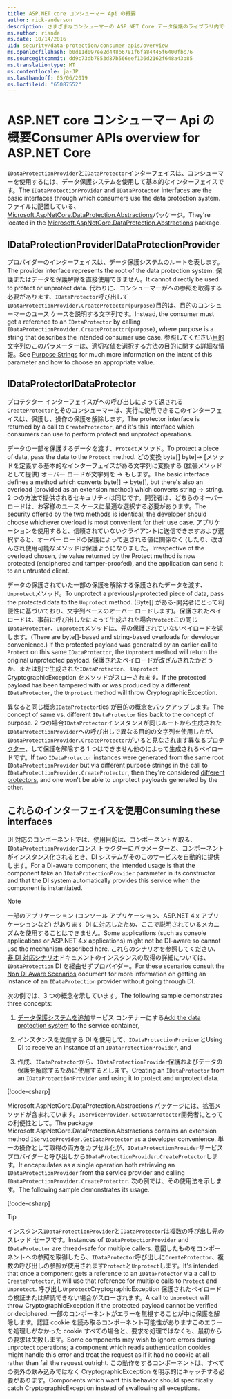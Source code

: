 ```yaml
---
title: ASP.NET core コンシューマー Api の概要
author: rick-anderson
description: さまざまなコンシューマーの ASP.NET Core データ保護のライブラリ内で使用可能な Api の概要が表示されます。
ms.author: riande
ms.date: 10/14/2016
uid: security/data-protection/consumer-apis/overview
ms.openlocfilehash: b0d11d097ee2d448b6781f6fa84445f6400fbc76
ms.sourcegitcommit: dd9c73db7853d87b566eef136d2162f648a43b85
ms.translationtype: MT
ms.contentlocale: ja-JP
ms.lasthandoff: 05/06/2019
ms.locfileid: "65087552"
---
```

# <a name="consumer-apis-overview-for-aspnet-core"></a><span data-ttu-id="4e1cc-103">ASP.NET core コンシューマー Api の概要</span><span class="sxs-lookup"><span data-stu-id="4e1cc-103">Consumer APIs overview for ASP.NET Core</span></span>

<span data-ttu-id="4e1cc-104">`IDataProtectionProvider`と`IDataProtector`インターフェイスは、コンシューマーを使用するには、データ保護システムを使用して基本的なインターフェイスです。</span><span class="sxs-lookup"><span data-stu-id="4e1cc-104">The `IDataProtectionProvider` and `IDataProtector` interfaces are the basic interfaces through which consumers use the data protection system.</span></span> <span data-ttu-id="4e1cc-105">ファイルに配置している、 [Microsoft.AspNetCore.DataProtection.Abstractions](https://www.nuget.org/packages/Microsoft.AspNetCore.DataProtection.Abstractions/)パッケージ。</span><span class="sxs-lookup"><span data-stu-id="4e1cc-105">They're located in the [Microsoft.AspNetCore.DataProtection.Abstractions](https://www.nuget.org/packages/Microsoft.AspNetCore.DataProtection.Abstractions/) package.</span></span>

## <a name="idataprotectionprovider"></a><span data-ttu-id="4e1cc-106">IDataProtectionProvider</span><span class="sxs-lookup"><span data-stu-id="4e1cc-106">IDataProtectionProvider</span></span>

<span data-ttu-id="4e1cc-107">プロバイダーのインターフェイスは、データ保護システムのルートを表します。</span><span class="sxs-lookup"><span data-stu-id="4e1cc-107">The provider interface represents the root of the data protection system.</span></span> <span data-ttu-id="4e1cc-108">保護またはデータを保護解除を直接使用できません。</span><span class="sxs-lookup"><span data-stu-id="4e1cc-108">It cannot directly be used to protect or unprotect data.</span></span> <span data-ttu-id="4e1cc-109">代わりに、コンシューマーがへの参照を取得する必要があります、`IDataProtector`呼び出して`IDataProtectionProvider.CreateProtector(purpose)`目的は、目的のコンシューマーのユース ケースを説明する文字列です。</span><span class="sxs-lookup"><span data-stu-id="4e1cc-109">Instead, the consumer must get a reference to an `IDataProtector` by calling `IDataProtectionProvider.CreateProtector(purpose)`, where purpose is a string that describes the intended consumer use case.</span></span> <span data-ttu-id="4e1cc-110">参照してください[目的文字列](xref:security/data-protection/consumer-apis/purpose-strings)のこのパラメーターは、適切な値を選択する方法の目的に関する詳細な情報。</span><span class="sxs-lookup"><span data-stu-id="4e1cc-110">See [Purpose Strings](xref:security/data-protection/consumer-apis/purpose-strings) for much more information on the intent of this parameter and how to choose an appropriate value.</span></span>

## <a name="idataprotector"></a><span data-ttu-id="4e1cc-111">IDataProtector</span><span class="sxs-lookup"><span data-stu-id="4e1cc-111">IDataProtector</span></span>

<span data-ttu-id="4e1cc-112">プロテクター インターフェイスがへの呼び出しによって返される`CreateProtector`とそのコンシューマーは、実行に使用できるこのインターフェイスは、保護し、操作の保護を解除します。</span><span class="sxs-lookup"><span data-stu-id="4e1cc-112">The protector interface is returned by a call to `CreateProtector`, and it's this interface which consumers can use to perform protect and unprotect operations.</span></span>

<span data-ttu-id="4e1cc-113">データの一部を保護するデータを渡す、`Protect`メソッド。</span><span class="sxs-lookup"><span data-stu-id="4e1cc-113">To protect a piece of data, pass the data to the `Protect` method.</span></span> <span data-ttu-id="4e1cc-114">どの変換 byte[] byte]-> [メソッドを定義する基本的なインターフェイスがある文字列に変換する (拡張メソッドとして提供) オーバー ロードが文字列を -> もします。</span><span class="sxs-lookup"><span data-stu-id="4e1cc-114">The basic interface defines a method which converts byte[] -> byte[], but there's also an overload (provided as an extension method) which converts string -> string.</span></span> <span data-ttu-id="4e1cc-115">2 つの方法で提供されるセキュリティは同じです。開発者は、どちらのオーバー ロードは、お客様のユース ケースに最適な選択する必要があります。</span><span class="sxs-lookup"><span data-stu-id="4e1cc-115">The security offered by the two methods is identical; the developer should choose whichever overload is most convenient for their use case.</span></span> <span data-ttu-id="4e1cc-116">アプリケーションを使用すると、信頼されていないクライアントに送信できますおよび選択すると、オーバー ロードの保護によって返される値に関係なく (したり、改ざんされ使用可能なメソッドは保護ようになりました。</span><span class="sxs-lookup"><span data-stu-id="4e1cc-116">Irrespective of the overload chosen, the value returned by the Protect method is now protected (enciphered and tamper-proofed), and the application can send it to an untrusted client.</span></span>

<span data-ttu-id="4e1cc-117">データの保護されていた一部の保護を解除する保護されたデータを渡す、`Unprotect`メソッド。</span><span class="sxs-lookup"><span data-stu-id="4e1cc-117">To unprotect a previously-protected piece of data, pass the protected data to the `Unprotect` method.</span></span> <span data-ttu-id="4e1cc-118">(Byte[] がある-開発者にとって利便性に基づいており、文字列ベースのオーバー ロードします)。保護されたペイロードは、事前に呼び出したによって生成された場合`Protect`この同じ`IDataProtector`、`Unprotect`メソッドは、元の保護されていないペイロードを返します。</span><span class="sxs-lookup"><span data-stu-id="4e1cc-118">(There are byte[]-based and string-based overloads for developer convenience.) If the protected payload was generated by an earlier call to `Protect` on this same `IDataProtector`, the `Unprotect` method will return the original unprotected payload.</span></span> <span data-ttu-id="4e1cc-119">保護されたペイロードが改ざんされたかどうか、または別で生成された`IDataProtector`、 `Unprotect` CryptographicException をメソッドがスローされます。</span><span class="sxs-lookup"><span data-stu-id="4e1cc-119">If the protected payload has been tampered with or was produced by a different `IDataProtector`, the `Unprotect` method will throw CryptographicException.</span></span>

<span data-ttu-id="4e1cc-120">異なると同じ概念`IDataProtector`ties が目的の概念をバックアップします。</span><span class="sxs-lookup"><span data-stu-id="4e1cc-120">The concept of same vs. different `IDataProtector` ties back to the concept of purpose.</span></span> <span data-ttu-id="4e1cc-121">2 つの場合`IDataProtector`インスタンスが同じルートから生成された`IDataProtectionProvider`への呼び出しで異なる目的の文字列を使用したが、`IDataProtectionProvider.CreateProtector`がいると見なされます[異なるプロテクター](xref:security/data-protection/consumer-apis/purpose-strings)、して保護を解除する 1 つはできません他のによって生成されるペイロードです。</span><span class="sxs-lookup"><span data-stu-id="4e1cc-121">If two `IDataProtector` instances were generated from the same root `IDataProtectionProvider` but via different purpose strings in the call to `IDataProtectionProvider.CreateProtector`, then they're considered [different protectors](xref:security/data-protection/consumer-apis/purpose-strings), and one won't be able to unprotect payloads generated by the other.</span></span>

## <a name="consuming-these-interfaces"></a><span data-ttu-id="4e1cc-122">これらのインターフェイスを使用</span><span class="sxs-lookup"><span data-stu-id="4e1cc-122">Consuming these interfaces</span></span>

<span data-ttu-id="4e1cc-123">DI 対応のコンポーネントでは、使用目的は、コンポーネントが取る、`IDataProtectionProvider`コンス トラクターにパラメーターと、コンポーネントがインスタンス化されるとき、DI システムがそのこのサービスを自動的に提供します。</span><span class="sxs-lookup"><span data-stu-id="4e1cc-123">For a DI-aware component, the intended usage is that the component take an `IDataProtectionProvider` parameter in its constructor and that the DI system automatically provides this service when the component is instantiated.</span></span>

> [!NOTE]
> <span data-ttu-id="4e1cc-124">一部のアプリケーション (コンソール アプリケーション、ASP.NET 4.x アプリケーションなど) があります DI に対応したため、ここで説明されているメカニズムを使用することはできません。</span><span class="sxs-lookup"><span data-stu-id="4e1cc-124">Some applications (such as console applications or ASP.NET 4.x applications) might not be DI-aware so cannot use the mechanism described here.</span></span> <span data-ttu-id="4e1cc-125">これらのシナリオを参照してください、[非 DI 対応シナリオ](xref:security/data-protection/configuration/non-di-scenarios)ドキュメントのインスタンスの取得の詳細については、 `IDataProtection` DI を経由せずプロバイダー。</span><span class="sxs-lookup"><span data-stu-id="4e1cc-125">For these scenarios consult the [Non DI Aware Scenarios](xref:security/data-protection/configuration/non-di-scenarios) document for more information on getting an instance of an `IDataProtection` provider without going through DI.</span></span>

<span data-ttu-id="4e1cc-126">次の例では、3 つの概念を示しています。</span><span class="sxs-lookup"><span data-stu-id="4e1cc-126">The following sample demonstrates three concepts:</span></span>

1. <span data-ttu-id="4e1cc-127">[データ保護システムを追加](xref:security/data-protection/configuration/overview)サービス コンテナーにする</span><span class="sxs-lookup"><span data-stu-id="4e1cc-127">[Add the data protection system](xref:security/data-protection/configuration/overview) to the service container,</span></span>

2. <span data-ttu-id="4e1cc-128">インスタンスを受信する DI を使用して、`IDataProtectionProvider`と</span><span class="sxs-lookup"><span data-stu-id="4e1cc-128">Using DI to receive an instance of an `IDataProtectionProvider`, and</span></span>

3. <span data-ttu-id="4e1cc-129">作成、`IDataProtector`から、`IDataProtectionProvider`保護およびデータの保護を解除するために使用するとします。</span><span class="sxs-lookup"><span data-stu-id="4e1cc-129">Creating an `IDataProtector` from an `IDataProtectionProvider` and using it to protect and unprotect data.</span></span>

[!code-csharp[](../using-data-protection/samples/protectunprotect.cs?highlight=26,34,35,36,37,38,39,40)]

<span data-ttu-id="4e1cc-130">Microsoft.AspNetCore.DataProtection.Abstractions パッケージには、拡張メソッドが含まれています。`IServiceProvider.GetDataProtector`開発者にとっての利便性として。</span><span class="sxs-lookup"><span data-stu-id="4e1cc-130">The package Microsoft.AspNetCore.DataProtection.Abstractions contains an extension method `IServiceProvider.GetDataProtector` as a developer convenience.</span></span> <span data-ttu-id="4e1cc-131">単一の操作として取得の両方をカプセル化が、`IDataProtectionProvider`サービス プロバイダーと呼び出しから`IDataProtectionProvider.CreateProtector`します。</span><span class="sxs-lookup"><span data-stu-id="4e1cc-131">It encapsulates as a single operation both retrieving an `IDataProtectionProvider` from the service provider and calling `IDataProtectionProvider.CreateProtector`.</span></span> <span data-ttu-id="4e1cc-132">次の例では、その使用法を示します。</span><span class="sxs-lookup"><span data-stu-id="4e1cc-132">The following sample demonstrates its usage.</span></span>

[!code-csharp[](./overview/samples/getdataprotector.cs?highlight=15)]

>[!TIP]
> <span data-ttu-id="4e1cc-133">インスタンス`IDataProtectionProvider`と`IDataProtector`は複数の呼び出し元のスレッド セーフです。</span><span class="sxs-lookup"><span data-stu-id="4e1cc-133">Instances of `IDataProtectionProvider` and `IDataProtector` are thread-safe for multiple callers.</span></span> <span data-ttu-id="4e1cc-134">意図したものをコンポーネントへの参照を取得したら、`IDataProtector`呼び出しに`CreateProtector`、複数の呼び出しの参照が使用されます`Protect`と`Unprotect`します。</span><span class="sxs-lookup"><span data-stu-id="4e1cc-134">It's intended that once a component gets a reference to an `IDataProtector` via a call to `CreateProtector`, it will use that reference for multiple calls to `Protect` and `Unprotect`.</span></span> <span data-ttu-id="4e1cc-135">呼び出し`Unprotect`CryptographicException 保護されたペイロードの検証または解読できない場合がスローされます。</span><span class="sxs-lookup"><span data-stu-id="4e1cc-135">A call to `Unprotect` will throw CryptographicException if the protected payload cannot be verified or deciphered.</span></span> <span data-ttu-id="4e1cc-136">一部のコンポーネントがエラーを無視することが中に保護を解除します。認証 cookie を読み取るコンポーネント可能性がありますこのエラーを処理しがなかった cookie すべての場合と、要求を処理ではなくも、最初からの要求は失敗します。</span><span class="sxs-lookup"><span data-stu-id="4e1cc-136">Some components may wish to ignore errors during unprotect operations; a component which reads authentication cookies might handle this error and treat the request as if it had no cookie at all rather than fail the request outright.</span></span> <span data-ttu-id="4e1cc-137">この動作をするコンポーネントは、すべての例外の飲み込みではなく CryptographicException を明示的にキャッチする必要があります。</span><span class="sxs-lookup"><span data-stu-id="4e1cc-137">Components which want this behavior should specifically catch CryptographicException instead of swallowing all exceptions.</span></span>
